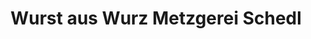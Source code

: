 ---
title: "Wurst aus Wurz Metzgerei Schedl"
url: /weiden-i-d-opf/wurst-aus-wurz-metzgerei-schedl/
shop: Metzgerei
---